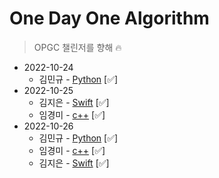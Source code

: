 # One Day One Algorithm
> OPGC 챌린저를 향해 🔥

* 2022-10-24
  * 김민규 - [Python](https://github.com/ODOA-Project/ODOA/pull/1) [✅]
* 2022-10-25
  * 김지은 - [Swift](https://github.com/ODOA-Project/ODOA/pull/3) [✅]
  * 임경미 - [c++](https://github.com/ODOA-Project/ODOA/pull/2) [✅]
* 2022-10-26
  * 김민규 - [Python](https://github.com/ODOA-Project/ODOA/pull/7) [✅]
  * 임경미 - [c++](https://github.com/ODOA-Project/ODOA/pull/5) [✅]
  * 김지은 - [Swift](https://github.com/ODOA-Project/ODOA/pull/6) [✅]
